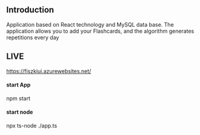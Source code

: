 ## Introduction
Application based on React technology and MySQL data base. The application allows you to add your Flashcards, and the algorithm generates repetitions every day

## LIVE 
https://fiszkiui.azurewebsites.net/

#### start App
npm start

#### start node
npx ts-node ./app.ts
